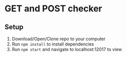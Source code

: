 # GET and POST checker

## Setup
1. Download/Open/Clone repo to your computer
2. Run `npm install` to install dependencies
3. Run `npm start` and navigate to localhost:12017 to view
